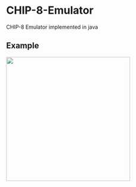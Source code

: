 # CHIP-8-Emulator
CHIP-8 Emulator implemented in java

## Example
<img src="https://github.com/drumi/drumi/blob/main/chip8.gif" width="332" height="332">
